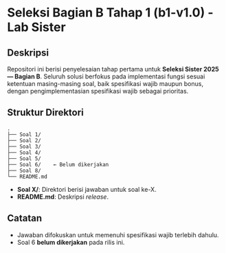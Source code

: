 # Seleksi Bagian B Tahap 1 (b1-v1.0) - Lab Sister

## Deskripsi
Repositori ini berisi penyelesaian tahap pertama untuk **Seleksi Sister 2025 — Bagian B**.
Seluruh solusi berfokus pada implementasi fungsi sesuai ketentuan masing-masing soal, baik spesifikasi wajib maupun bonus, dengan pengimplementasian spesifikasi wajib sebagai prioritas.

## Struktur Direktori
```
.
├── Soal 1/
├── Soal 2/
├── Soal 3/
├── Soal 4/
├── Soal 5/
├── Soal 6/    ← Belum dikerjakan
├── Soal 8/
└── README.md 
```

- **Soal X/**: Direktori berisi jawaban untuk soal ke-X.
- **README.md**: Deskripsi *release*.

## Catatan
- Jawaban difokuskan untuk memenuhi spesifikasi wajib terlebih dahulu.
- Soal 6 **belum dikerjakan** pada rilis ini.
